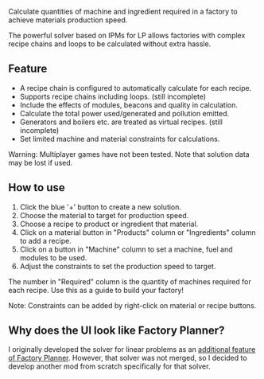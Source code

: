 Calculate quantities of machine and ingredient required in a factory to achieve materials production speed.

The powerful solver based on IPMs for LP allows factories with complex recipe chains and loops to be calculated without extra hassle.

## Feature

- A recipe chain is configured to automatically calculate for each recipe.
- Supports recipe chains including loops. (still incomplete)
- Include the effects of modules, beacons and quality in calculation.
- Calculate the total power used/generated and pollution emitted.
- Generators and boilers etc. are treated as virtual recipes. (still incomplete)
- Set limited machine and material constraints for calculations.

Warning: Multiplayer games have not been tested. Note that solution data may be lost if used.

## How to use

1. Click the blue '+' button to create a new solution.
2. Choose the material to target for production speed.
3. Choose a recipe to product or ingredient that material.
4. Click on a material button in "Products" column or "Ingredients" column to add a recipe.
5. Click on a button in "Machine" column to set a machine, fuel and modules to be used.
6. Adjust the constraints to set the production speed to target.

The number in "Required" column is the quantity of machines required for each recipe. Use this as a guide to build your factory!

Note: Constraints can be added by right-click on material or recipe buttons.

## Why does the UI look like Factory Planner?

I originally developed the solver for linear problems as an [additional feature of Factory Planner](https://github.com/ClaudeMetz/FactoryPlanner/pull/25). However, that solver was not merged, so I decided to develop another mod from scratch specifically for that solver.
